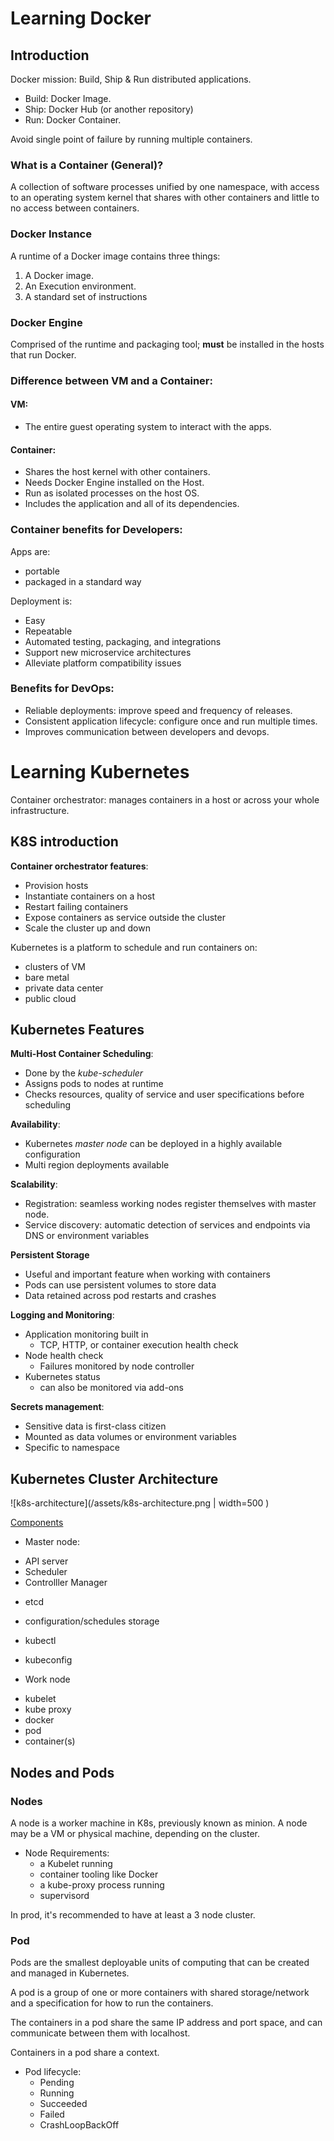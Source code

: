 # Learning Docker

## Introduction

Docker mission: Build, Ship & Run distributed applications.  

* Build: Docker Image.
* Ship: Docker Hub (or another repository)
* Run: Docker Container.

Avoid single point of failure by running multiple containers.  


### What is a Container (General)?

A collection of software processes unified by one namespace,
with access to an operating system kernel that shares with other
containers and little to no access between containers.

### Docker Instance

A runtime of a Docker image contains three things:

1. A Docker image.
2. An Execution environment.
3. A standard set of instructions

### Docker Engine

Comprised of the runtime and packaging tool; **must** be installed in
the hosts that run Docker.

### Difference between VM and a Container:

#### VM:

- The entire guest operating system to interact with the apps.
    
#### Container:

- Shares the host kernel with other containers.
- Needs Docker Engine installed on the Host.
- Run as isolated processes on the host OS.
- Includes the application and all of its dependencies.
       
### Container benefits for Developers:

Apps are:  

* portable
* packaged in a standard way

Deployment is:

* Easy
* Repeatable
* Automated testing, packaging, and integrations
* Support new microservice architectures
* Alleviate platform compatibility issues

### Benefits for DevOps:

* Reliable deployments: improve speed and frequency of releases.
* Consistent application lifecycle: configure once and run multiple times.
* Improves communication between developers and devops.

# Learning Kubernetes
Container orchestrator: manages containers in a host or across your whole infrastructure.

## K8S introduction

**Container orchestrator features**:  
 
* Provision hosts
* Instantiate containers on a host
* Restart failing containers
* Expose containers as service outside the cluster
* Scale the cluster up and down

Kubernetes is a platform to schedule and run containers on:

- clusters of VM
- bare metal
- private data center
- public cloud

## Kubernetes Features

**Multi-Host Container Scheduling**:

- Done by the _kube-scheduler_
- Assigns pods to nodes at runtime
- Checks resources, quality of service and user specifications before scheduling
    
**Availability**:

- Kubernetes _master node_ can be deployed in a highly available configuration
- Multi region deployments available

**Scalability**:

- Registration: seamless working nodes register themselves with master node.
- Service discovery: automatic detection of services and endpoints via DNS or environment variables

**Persistent Storage**

* Useful and important feature when working with containers
* Pods can use persistent volumes to store data
* Data retained across pod restarts and crashes

**Logging and Monitoring**:

* Application monitoring built in
    * TCP, HTTP, or container execution health check
* Node health check
    * Failures monitored by node controller
* Kubernetes status
    * can also be monitored via add-ons
    
**Secrets management**:

* Sensitive data is first-class citizen
* Mounted as data volumes or environment variables
* Specific to namespace

## Kubernetes Cluster Architecture

![k8s-architecture](/assets/k8s-architecture.png | width=500 )

[Components](https://kubernetes.io/docs/concepts/overview/components/)

* Master node:
 - API server
 - Scheduler
 - Controlller Manager
 
* etcd
 - configuration/schedules storage
  
* kubectl
 - kubeconfig
  
* Work node
 - kubelet
 - kube proxy
 - docker
  - pod
   - container(s)
 
## Nodes and Pods 

### Nodes

A node is a worker machine in K8s, previously known as minion. 
A node may be a VM or physical machine, depending on the cluster. 

* Node Requirements:
    - a Kubelet running
    - container tooling like Docker
    - a kube-proxy process running
    - supervisord

In prod, it's recommended to have at least a 3 node cluster.    

### Pod

Pods are the smallest deployable units of computing that can be created 
and managed in Kubernetes.

A pod is a group of one or more containers with shared storage/network 
and a specification for how to run the containers. 

The containers in a pod share the same IP address and port space, 
and can communicate between them with localhost.

Containers in a pod share a context.

* Pod lifecycle:
    - Pending
    - Running
    - Succeeded
    - Failed
    - CrashLoopBackOff
